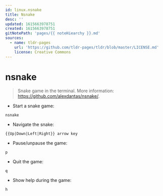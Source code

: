 ```yaml
---
id: linux.nsnake
title: Nsnake
desc: ''
updated: 1615663978751
created: 1615663978751
gitNotePath: 'pages/{{ noteHiearchy }}.md'
sources:
  - name: tldr-pages
    url: 'https://github.com/tldr-pages/tldr/blob/master/LICENSE.md'
    license: Creative Commons
---
```

# nsnake

> Snake game in the terminal.
> More information: <https://github.com/alexdantas/nsnake/>.

- Start a snake game:

`nsnake`

- Navigate the snake:

`{{Up|Down|Left|Right}} arrow key`

- Pause/unpause the game:

`p`

- Quit the game:

`q`

- Show help during the game:

`h`

